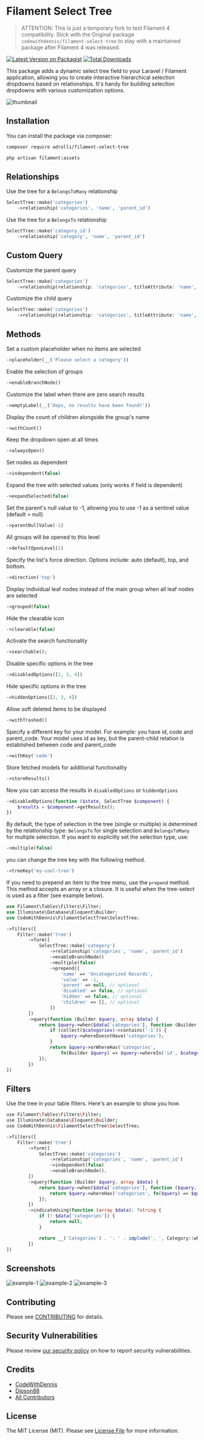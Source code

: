 # Filament Select Tree

> ATTENTION:
> This is just a temporary fork to test Filament 4 compatibility. Stick with the Original package `codewithdennis/filament-select-tree` to stay with a maintained package after Filament 4 was released.

[![Latest Version on Packagist](https://img.shields.io/packagist/v/codewithdennis/filament-select-tree.svg?style=flat-square)](https://packagist.org/packages/codewithdennis/filament-select-tree)
[![Total Downloads](https://img.shields.io/packagist/dt/codewithdennis/filament-select-tree.svg?style=flat-square)](https://packagist.org/packages/codewithdennis/filament-select-tree)

This package adds a dynamic select tree field to your Laravel / Filament application, allowing you to create interactive hierarchical selection dropdowns based on relationships. It's handy for
building selection dropdowns with various customization options.

![thumbnail](https://raw.githubusercontent.com/CodeWithDennis/filament-select-tree/3.x/resources/images/thumbnail.jpg)

## Installation

You can install the package via composer:

```bash
composer require adrolli/filament-select-tree
```

```bash
php artisan filament:assets
```

## Relationships

Use the tree for a `BelongsToMany` relationship

```php
SelectTree::make('categories')
    ->relationship('categories', 'name', 'parent_id')
```

Use the tree for a `BelongsTo` relationship

```php
SelectTree::make('category_id')
    ->relationship('category', 'name', 'parent_id')
```

## Custom Query

Customize the parent query

```php
SelectTree::make('categories')
    ->relationship(relationship: 'categories', titleAttribute: 'name', parentAttribute: 'parent_id', modifyQueryUsing: fn($query) => $query));
```

Customize the child query

```php
SelectTree::make('categories')
    ->relationship(relationship: 'categories', titleAttribute: 'name', parentAttribute: 'parent_id', modifyChildQueryUsing: fn($query) => $query));
```

## Methods

Set a custom placeholder when no items are selected

```php
->placeholder(__('Please select a category'))
```

Enable the selection of groups

```php
->enableBranchNode()
```

Customize the label when there are zero search results

```php
->emptyLabel(__('Oops, no results have been found!'))
```

Display the count of children alongside the group's name

```php
->withCount()
```

Keep the dropdown open at all times

```php
->alwaysOpen()
```

Set nodes as dependent

```php
->independent(false)
```

Expand the tree with selected values (only works if field is dependent)

```php
->expandSelected(false)
```

Set the parent's null value to -1, allowing you to use -1 as a sentinel value (default = null)

```php
->parentNullValue(-1)
```

All groups will be opened to this level

```php
->defaultOpenLevel(2)
```

Specify the list's force direction. Options include: auto (default), top, and bottom.

```php
->direction('top')
```

Display individual leaf nodes instead of the main group when all leaf nodes are selected

```php
->grouped(false)
```

Hide the clearable icon

```php
->clearable(false)
```

Activate the search functionality

```php
->searchable();
```

Disable specific options in the tree

```php
->disabledOptions([2, 3, 4])
```

Hide specific options in the tree

```php
->hiddenOptions([2, 3, 4])
```

Allow soft deleted items to be displayed

```php
->withTrashed()
```

Specify a different key for your model.
For example: you have id, code and parent_code. Your model uses id as key, but the parent-child relation is established between code and parent_code

```php
->withKey('code')
```

Store fetched models for additional functionality

```php
->storeResults()
```

Now you can access the results in `disabledOptions` or `hiddenOptions`

```php
->disabledOptions(function ($state, SelectTree $component) {
    $results = $component->getResults();
})
```

By default, the type of selection in the tree (single or multiple) is determined by the relationship type: `BelongsTo` for single selection and `BelongsToMany` for multiple selection. If you want to
explicitly set the selection type, use:

```php
->multiple(false)
```

you can change the tree key with the following method.

```php
->treeKey('my-cool-tree')
```

If you need to prepend an item to the tree menu, use the `prepend` method. This method accepts an array or a closure. It is useful when the tree-select is used as a filter (see example below).

```php
use Filament\Tables\Filters\Filter;
use Illuminate\Database\Eloquent\Builder;
use CodeWithDennis\FilamentSelectTree\SelectTree;
```

```php
->filters([
    Filter::make('tree')
        ->form([
            SelectTree::make('category')
                ->relationship('categories', 'name', 'parent_id')
                ->enableBranchNode()
                ->multiple(false)
                ->prepend([
                    'name' => 'Uncategorized Records',
                    'value' => -1,
                    'parent' => null, // optional
                    'disabled' => false, // optional
                    'hidden' => false, // optional
                    'children' => [], // optional
                ])
        ])
        ->query(function (Builder $query, array $data) {
            return $query->when($data['categories'], function (Builder $query, $categories) {
                if (collect($categories)->contains('-1')) {
                    $query->whereDoesntHave('categories');
                }
                return $query->orWhereHas('categories',
                    fn(Builder $query) => $query->whereIn('id', $categories));
            });
        })
])
```

## Filters

Use the tree in your table filters. Here's an example to show you how.

```bash
use Filament\Tables\Filters\Filter;
use Illuminate\Database\Eloquent\Builder;
use CodeWithDennis\FilamentSelectTree\SelectTree;
```

```php
->filters([
    Filter::make('tree')
        ->form([
            SelectTree::make('categories')
                ->relationship('categories', 'name', 'parent_id')
                ->independent(false)
                ->enableBranchNode(),
        ])
        ->query(function (Builder $query, array $data) {
            return $query->when($data['categories'], function ($query, $categories) {
                return $query->whereHas('categories', fn($query) => $query->whereIn('id', $categories));
            });
        })
        ->indicateUsing(function (array $data): ?string {
            if (! $data['categories']) {
                return null;
            }

            return __('Categories') . ': ' . implode(', ', Category::whereIn('id', $data['categories'])->get()->pluck('name')->toArray());
        })
])
```

## Screenshots

![example-1](https://raw.githubusercontent.com/CodeWithDennis/filament-select-tree/3.x/resources/images/example-1.jpg)
![example-2](https://raw.githubusercontent.com/CodeWithDennis/filament-select-tree/3.x/resources/images/example-2.jpg)
![example-3](https://raw.githubusercontent.com/CodeWithDennis/filament-select-tree/3.x/resources/images/example-3.jpg)

## Contributing

Please see [CONTRIBUTING](.github/CONTRIBUTING.md) for details.

## Security Vulnerabilities

Please review [our security policy](../../security/policy) on how to report security vulnerabilities.

## Credits

- [CodeWithDennis](https://github.com/CodeWithDennis)
- [Dipson88](https://github.com/dipson88/treeselectjs)
- [All Contributors](../../contributors)

## License

The MIT License (MIT). Please see [License File](LICENSE.md) for more information.
